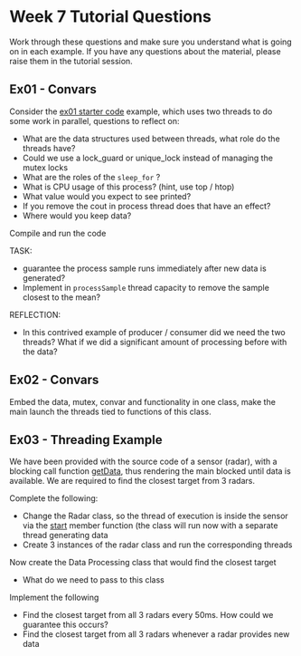 Week 7 Tutorial Questions
=========================
Work through these questions and make sure you understand what is going on in each example. If you have any questions about the material, please raise them in the tutorial session.

Ex01 - Convars
--------------------

Consider the [ex01 starter code](./starter/ex01) example, which uses two threads to do some work in parallel, questions to reflect on:
* What are the data structures used between threads, what role do the threads have? 
* Could we use a lock_guard or unique_lock instead of  managing the mutex locks 
* What are the roles of the `sleep_for` ? 
* What is CPU usage of this process? (hint, use top / htop)
* What value would you expect to see printed? 
* If you remove the cout in process thread does that have an effect?
* Where would you keep data?

Compile and run the code

TASK:
* guarantee the process sample runs immediately after new data is generated?
* Implement in `processSample` thread capacity to remove the sample closest to the mean?

 REFLECTION:
* In this contrived example of producer / consumer did we need the two threads? What if we did a significant amount of processing before with the data?

Ex02 - Convars
--------------------

Embed the data, mutex, convar and functionality in one class, make the main launch the threads tied to functions of this class.

Ex03 - Threading Example
--------------------

We have been provided with the source code of a sensor (radar), with a blocking call function [getData](./starter/ex02/radar.h), thus rendering the main blocked until data is available.  We are required to find the closest target from 3 radars.

Complete the following:
* Change the Radar class, so the thread of execution is inside the sensor via the [start](./starter/ex02/radar.h) member function (the class will run now with a separate thread generating data
* Create 3 instances of the radar class and run the corresponding threads

Now create the Data Processing class that would find the closest target
* What do we need to pass to this class

Implement the following
* Find the closest target from all 3 radars every 50ms. How could we guarantee this occurs?
* Find the closest target from all 3 radars whenever a radar provides new data

